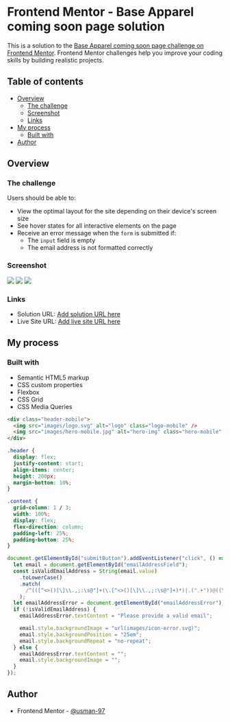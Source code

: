 # Frontend Mentor - Base Apparel coming soon page solution

This is a solution to the [Base Apparel coming soon page challenge on Frontend Mentor](https://www.frontendmentor.io/challenges/base-apparel-coming-soon-page-5d46b47f8db8a7063f9331a0). Frontend Mentor challenges help you improve your coding skills by building realistic projects.

## Table of contents

- [Overview](#overview)
  - [The challenge](#the-challenge)
  - [Screenshot](#screenshot)
  - [Links](#links)
- [My process](#my-process)
  - [Built with](#built-with)
- [Author](#author)

## Overview

### The challenge

Users should be able to:

- View the optimal layout for the site depending on their device's screen size
- See hover states for all interactive elements on the page
- Receive an error message when the `form` is submitted if:
  - The `input` field is empty
  - The email address is not formatted correctly

### Screenshot

![](./final-design/final-desktop.design.png)
![](./final-design/final-tablet.design.png)
![](./final-design/final-mobile.design.png)

### Links

- Solution URL: [Add solution URL here](https://your-solution-url.com)
- Live Site URL: [Add live site URL here](https://your-live-site-url.com)

## My process

### Built with

- Semantic HTML5 markup
- CSS custom properties
- Flexbox
- CSS Grid
- CSS Media Queries

```html
<div class="header-mobile">
  <img src="images/logo.svg" alt="logo" class="logo-mobile" />
  <img src="images/hero-mobile.jpg" alt="hero-img" class="hero-mobile" />
</div>
```

```css
.header {
  display: flex;
  justify-content: start;
  align-items: center;
  height: 200px;
  margin-bottom: 10%;
}

.content {
  grid-column: 1 / 3;
  width: 100%;
  display: flex;
  flex-direction: column;
  padding-left: 25%;
  padding-bottom: 25%;
}
```

```js
document.getElementById("submitButton").addEventListener("click", () => {
  let email = document.getElementById("emailAddressField");
  const isValidEmailAddress = String(email.value)
    .toLowerCase()
    .match(
      /^(([^<>()[\]\\.,;:\s@"]+(\.[^<>()[\]\\.,;:\s@"]+)*)|.(".+"))@((\[[0-9]{1,3}\.[0-9]{1,3}\.[0-9]{1,3}\.[0-9]{1,3}\])|(([a-zA-Z\-0-9]+\.)+[a-zA-Z]{2,}))$/
    );
  let emailAddressError = document.getElementById("emailAddressError");
  if (!isValidEmailAddress) {
    emailAddressError.textContent = "Please provide a valid email";

    email.style.backgroundImage = "url(images/icon-error.svg)";
    email.style.backgroundPosition = "25em";
    email.style.backgroundRepeat = "no-repeat";
  } else {
    emailAddressError.textContent = "";
    email.style.backgroundImage = "";
  }
});
```

## Author

- Frontend Mentor - [@usman-97](https://www.frontendmentor.io/profile/usman-97)
